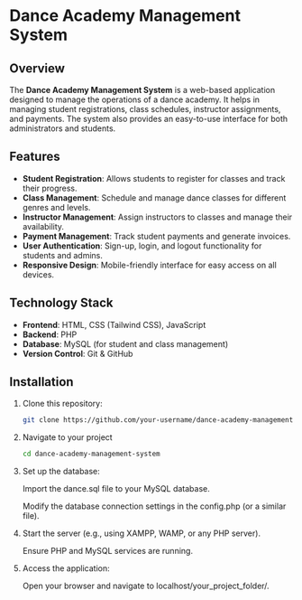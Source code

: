 # Dance Academy Management System

## Overview
The **Dance Academy Management System** is a web-based application designed to manage the operations of a dance academy. It helps in managing student registrations, class schedules, instructor assignments, and payments. The system also provides an easy-to-use interface for both administrators and students.

## Features
- **Student Registration**: Allows students to register for classes and track their progress.
- **Class Management**: Schedule and manage dance classes for different genres and levels.
- **Instructor Management**: Assign instructors to classes and manage their availability.
- **Payment Management**: Track student payments and generate invoices.
- **User Authentication**: Sign-up, login, and logout functionality for students and admins.
- **Responsive Design**: Mobile-friendly interface for easy access on all devices.

## Technology Stack
- **Frontend**: HTML, CSS (Tailwind CSS), JavaScript
- **Backend**: PHP
- **Database**: MySQL (for student and class management)
- **Version Control**: Git & GitHub

## Installation
1. Clone this repository:
   ```bash
   git clone https://github.com/your-username/dance-academy-management-system.git

2. Navigate to your project
    ```bash
    cd dance-academy-management-system

3. Set up the database:

    Import the dance.sql file to your MySQL database.

    Modify the database connection settings in the config.php (or a similar file).

4. Start the server (e.g., using XAMPP, WAMP, or any PHP server).

    Ensure PHP and MySQL services are running.

5. Access the application:

    Open your browser and navigate to localhost/your_project_folder/.

